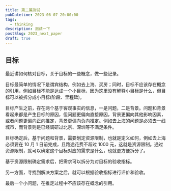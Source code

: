 ```yaml
---
title: 第二篇测试
pubDatetime: 2023-06-07 20:00:00
tags:
  - thinking
description: 测试一下
postSlug: 2023_next_paper
draft: true
---
```


## 目标

最近讲如何核对目标，关于目标的一些概念，做一些记录。

目标最简单的情况下是谓宾结构，例如去上海、买房；同时，目标不应该存在概念的引用，例如目标不能是达成一个小目标，因为这里没有解释小目标是什么，但目标可以被拆分成小目标(阶段、里程碑)。

目标产生之前，存在两个基于客观事实的信息，一是问题，二是背景。问题和背景看起来都是产生目标的原因，但问题更偏向直接原因，背景更偏向其他影响因素，或者问题更偏向正向推定，背景更偏向负向推定。例如去上海的问题是必须去一线城市，而背景则是已经调研过北京、深圳等不满足条件。

目标确定后，基于问题和背景，需要划定资源限制，也就是定义如何，例如去上海必须要在 10 月 1 日前完成，且路途花费不超过 1000 元，这就是资源限制。通过资源限制，就可以确定这个目标对应的需求是什么，也就更方便拆分了。

基于资源限制确定需求后，把需求可以拆分为对目标的验收指标。

另一方面，寻找到解决方案之后，就可以根据验收指标进行评价和验收。

最后一个小问题，在推定过程中不应该存在概念的引用。
